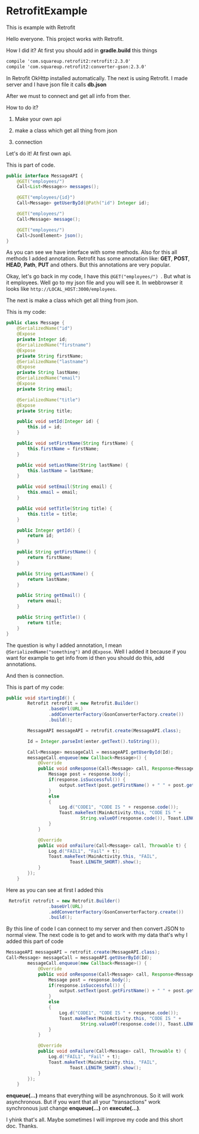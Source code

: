# RetrofitExample
This is example with Retrofit

Hello everyone. This project works with Retrofit.

How I did it? At first you should add in **gradle.build** this things

```xml
compile 'com.squareup.retrofit2:retrofit:2.3.0'
compile 'com.squareup.retrofit2:converter-gson:2.3.0'
```

In Retrofit OkHttp installed automatically. 
The next is using Retrofit. I made server and I have json file it calls **db.json**

After we must to connect and get all info from ther.

How to do it?

1) Make your own api

2) make a class which get all thing from json

3) connection

Let's do it! At first own api.

This is part of code.

```java
public interface MessageAPI {
    @GET("employees/")
    Call<List<Message>> messages();

    @GET("employees/{id}")
    Call<Message> getUserById(@Path("id") Integer id);

    @GET("employees/")
    Call<Message> message();

    @GET("employees/")
    Call<JsonElement> json();
}
```

As you can see we have interface with some methods. Also for this all methods I added annotation. 
Retrofit has some annotation like: **GET**, **POST**, **HEAD**, **Path**, **PUT** and others. But this annotations are very popular.

Okay, let's go back in my code, I have this ```@GET("employees/") ```. But what is it employees. Well go to my json file and you will see it. In webbrowser it looks like ```http://LOCAL_HOST:3000/employees```.

The next is make a class which get all thing from json.

This is my code:

```java
public class Message {
    @SerializedName("id")
    @Expose
    private Integer id;
    @SerializedName("firstname")
    @Expose
    private String firstName;
    @SerializedName("lastname")
    @Expose
    private String lastName;
    @SerializedName("email")
    @Expose
    private String email;

    @SerializedName("title")
    @Expose
    private String title;

    public void setId(Integer id) {
        this.id = id;
    }

    public void setFirstName(String firstName) {
        this.firstName = firstName;
    }

    public void setLastName(String lastName) {
        this.lastName = lastName;
    }

    public void setEmail(String email) {
        this.email = email;
    }

    public void setTitle(String title) {
        this.title = title;
    }

    public Integer getId() {
        return id;
    }

    public String getFirstName() {
        return firstName;
    }

    public String getLastName() {
        return lastName;
    }

    public String getEmail() {
        return email;
    }

    public String getTitle() {
        return title;
    }
}
```
The question is why I added annotation, I mean ```@SerializedName("something")``` and ```@Expose```. Well I added it because if you want for example to get info from id then you should do this, add annotations.

And then is connection.

This is part of my code:

```java
public void startingId() {
        Retrofit retrofit = new Retrofit.Builder()
                .baseUrl(URL)
                .addConverterFactory(GsonConverterFactory.create())
                .build();

        MessageAPI messageAPI = retrofit.create(MessageAPI.class);

        Id = Integer.parseInt(enter.getText().toString());

        Call<Message> messageCall = messageAPI.getUserById(Id);
        messageCall.enqueue(new Callback<Message>() {
            @Override
            public void onResponse(Call<Message> call, Response<Message> response) {
                Message post = response.body();
                if(response.isSuccessful()) {
                    output.setText(post.getFirstName() + " " + post.getEmail());
                }
                else
                {
                    Log.d("CODE1", "CODE IS " + response.code());
                    Toast.makeText(MainActivity.this, "CODE IS " +
                            String.valueOf(response.code()), Toast.LENGTH_SHORT).show();
                }
            }

            @Override
            public void onFailure(Call<Message> call, Throwable t) {
                Log.d("FAIL1", "Fail" + t);
                Toast.makeText(MainActivity.this, "FAIL",
                        Toast.LENGTH_SHORT).show();
            }
        });
    }
```

Here as you can see at first I added this

```java
 Retrofit retrofit = new Retrofit.Builder()
                .baseUrl(URL)
                .addConverterFactory(GsonConverterFactory.create())
                .build();
```
By this line of code I can connect to my server and then convert JSON to normal view.
The next code is to get and to work with my data that's why I added this part of code

```java
MessageAPI messageAPI = retrofit.create(MessageAPI.class);
Call<Message> messageCall = messageAPI.getUserById(Id);
        messageCall.enqueue(new Callback<Message>() {
            @Override
            public void onResponse(Call<Message> call, Response<Message> response) {
                Message post = response.body();
                if(response.isSuccessful()) {
                    output.setText(post.getFirstName() + " " + post.getEmail());
                }
                else
                {
                    Log.d("CODE1", "CODE IS " + response.code());
                    Toast.makeText(MainActivity.this, "CODE IS " +
                            String.valueOf(response.code()), Toast.LENGTH_SHORT).show();
                }
            }

            @Override
            public void onFailure(Call<Message> call, Throwable t) {
                Log.d("FAIL1", "Fail" + t);
                Toast.makeText(MainActivity.this, "FAIL",
                        Toast.LENGTH_SHORT).show();
            }
        });
    }
```

**enqueue(...)** means that everything will be asynchronous. So it will work asynchronous. But if you want that all your "transactions" work synchronous just change **enqueue(...)** on **execute(...)**.

I yhink that's all. Maybe sometimes I will improve my code and this short doc. Thanks.
